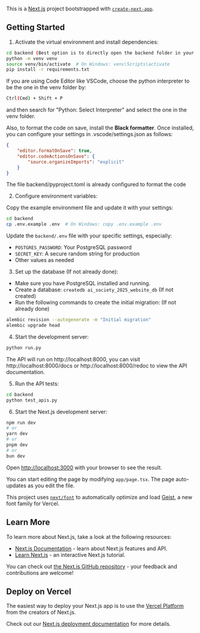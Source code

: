 This is a [Next.js](https://nextjs.org) project bootstrapped with [`create-next-app`](https://nextjs.org/docs/app/api-reference/cli/create-next-app).

## Getting Started

1. Activate the virtual environment and install dependencies:

```bash
cd backend (Best option is to directly open the backend folder in your IDE)
python -m venv venv
source venv/bin/activate  # On Windows: venv\Scripts\activate
pip install -r requirements.txt
```

If you are using Code Editor like VSCode, choose the python interpreter to be the one in the venv folder by:

```bash
Ctrl(Cmd) + Shift + P
```

and then search for "Python: Select Interpreter" and select the one in the venv folder.

Also, to format the code on save, install the **Black formatter**. Once installed, you can configure your settings in .vscode/settings.json as follows:

```json
{
    "editor.formatOnSave": true,
    "editor.codeActionsOnSave": {
        "source.organizeImports": "explicit"
    }
}
```

The file backend/pyproject.toml is already configured to format the code

2. Configure environment variables:

Copy the example environment file and update it with your settings:

```bash
cd backend
cp .env.example .env  # On Windows: copy .env.example .env
```

Update the `backend/.env` file with your specific settings, especially:

- `POSTGRES_PASSWORD`: Your PostgreSQL password
- `SECRET_KEY`: A secure random string for production
- Other values as needed

3. Set up the database (If not already done):

- Make sure you have PostgreSQL installed and running.
- Create a database: `createdb ai_society_2025_website_db` (If not created)
- Run the following commands to create the initial migration: (If not already done)

```bash
alembic revision --autogenerate -m "Initial migration"
alembic upgrade head
```

4. Start the development server:

```bash
python run.py
```

The API will run on http://localhost:8000, you can visit http://localhost:8000/docs or http://localhost:8000/redoc to view the API documentation.

5. Run the API tests:

```bash
cd backend
python test_apis.py
```

6. Start the Next.js development server:

```bash
npm run dev
# or
yarn dev
# or
pnpm dev
# or
bun dev
```

Open [http://localhost:3000](http://localhost:3000) with your browser to see the result.

You can start editing the page by modifying `app/page.tsx`. The page auto-updates as you edit the file.

This project uses [`next/font`](https://nextjs.org/docs/app/building-your-application/optimizing/fonts) to automatically optimize and load [Geist](https://vercel.com/font), a new font family for Vercel.

## Learn More

To learn more about Next.js, take a look at the following resources:

- [Next.js Documentation](https://nextjs.org/docs) - learn about Next.js features and API.
- [Learn Next.js](https://nextjs.org/learn) - an interactive Next.js tutorial.

You can check out [the Next.js GitHub repository](https://github.com/vercel/next.js) - your feedback and contributions are welcome!

## Deploy on Vercel

The easiest way to deploy your Next.js app is to use the [Vercel Platform](https://vercel.com/new?utm_medium=default-template&filter=next.js&utm_source=create-next-app&utm_campaign=create-next-app-readme) from the creators of Next.js.

Check out our [Next.js deployment documentation](https://nextjs.org/docs/app/building-your-application/deploying) for more details.

